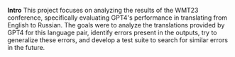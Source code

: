 **Intro**
This project focuses on analyzing the results of the WMT23 conference, specifically evaluating
GPT4's performance in translating from English to Russian. The goals were to analyze the
translations provided by GPT4 for this language pair, identify errors present in the outputs, try to
generalize these errors, and develop a test suite to search for similar errors in the future.
